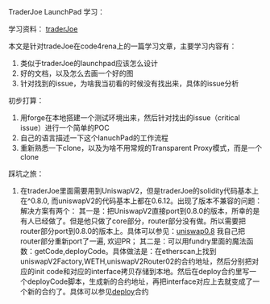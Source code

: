 TraderJoe LaunchPad 学习：

学习资料：
[traderJoe](https://code4rena.com/reports/2022-01-trader-joe/)

本文是针对tradeJoe在code4rena上的一篇学习文章，主要学习内容有：

1. 类似于traderJoe的launchpad应该怎么设计
2. 好的文档，以及怎么去画一个好的图
3. 针对找到的issue，为啥我当初看的时候没有找出来，具体的issue分析

初步打算：

1. 用forge在本地搭建一个测试环境出来，然后针对找出的issue（critical issue）进行一个简单的POC
2. 自己的语言描述一下这个lanuchPad的工作流程
3. 重新熟悉一下clone，以及为啥不用常规的Transparent Proxy模式，而是一个clone

踩坑之旅：

1. 在traderJoe里面需要用到UniswapV2，但是traderJoe的solidity代码基本上在^0.8.0, 而uniswapV2的代码基本上都在0.6.12。出现了版本不兼容的问题：
   解决方案有两个：
   其一是：把UniswapV2直接port到0.8.0的版本，所幸的是有人已经做了。但是他只做了core部分，router部分没有做。所以需要把router部分port到0.8.0的版本上。具体可以参见：[uniswap0.8](https://github.com/bixia/uniswapv2-solc0.8) 我自己把router部分重新port了一遍, 欢迎PR；
   其二是：可以用fundry里面的魔法函数：getCode,deployCode。具体做法是：在etherscan上找到uniswapV2Factory,WETH,uniswapV2Router02的合约地址，然后分别把对应的init code和对应的interface拷贝存储到本地。然后在deploy合约里写一个deployCode脚本，生成新的合约地址，再把interface对应上去就变成了一个新的合约了。具体可以参见[deploy](./src/test/utils/Deploy.t.sol)合约



